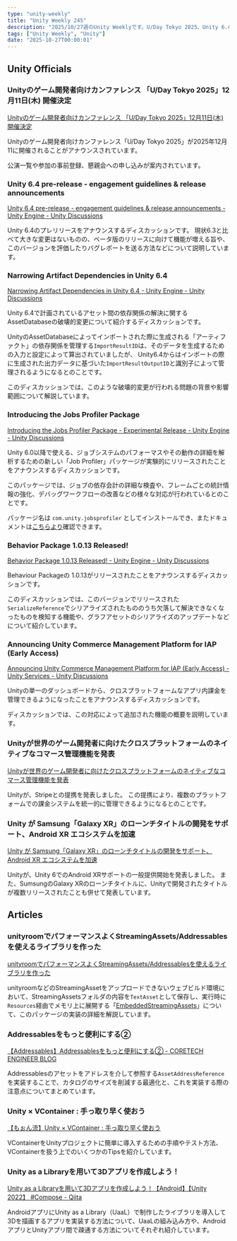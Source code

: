 ```yaml
---
type: "unity-weekly"
title: "Unity Weekly 245"
description: "2025/10/27週のUnity Weeklyです。U/Day Tokyo 2025、Unity 6.4プレリリースやアーティファクトの依存関係の破壊的変更、Jobs Profilersの実験的パッケージリリースなどを紹介しています。"
tags: ["Unity Weekly", "Unity"]
date: "2025-10-27T00:00:01"
---
```


## Unity Officials

### Unityのゲーム開発者向けカンファレンス 「U/Day Tokyo 2025」12月11日(木) 開催決定

[Unityのゲーム開発者向けカンファレンス 「U/Day Tokyo 2025」12月11日(木) 開催決定](https://unity3d.jp/news/u-day-tokyo-2025/?utm_source=twitter&utm_medium=social&utm_campaign=x-unity-japan-2025-10-u-day-tokyo-2025)

Unityのゲーム開発者向けカンファレンス「U/Day Tokyo 2025」が2025年12月11に開催されることがアナウンスされています。

公演一覧や参加の事前登録、懇親会への申し込みが案内されています。

### Unity 6.4 pre-release - engagement guidelines & release announcements

[Unity 6.4 pre-release - engagement guidelines & release announcements - Unity Engine - Unity Discussions](https://discussions.unity.com/t/unity-6-4-pre-release-engagement-guidelines-release-announcements/1690610)

Unity 6.4のプレリリースをアナウンスするディスカッションです。
現状6.3と比べて大きな変更はないものの、ベータ版のリリースに向けて機能が増える旨や、このバージョンを評価したりバグレポートを送る方法などについて説明しています。

### Narrowing Artifact Dependencies in Unity 6.4

[Narrowing Artifact Dependencies in Unity 6.4 - Unity Engine - Unity Discussions](https://discussions.unity.com/t/narrowing-artifact-dependencies-in-unity-6-4/1690877)

Unity 6.4で計画されているアセット間の依存関係の解決に関するAssetDatabaseの破壊的変更について紹介するディスカッションです。

UnityのAssetDatabaseによってインポートされた際に生成される「アーティファクト」の依存関係を管理する`ImportResultID`は、そのデータを生成するための入力と設定によって算出されていましたが、
Unity6.4からはインポートの際に生成された出力データに基づいた`ImportResultOutputID`と識別子によって管理されるようになるとのことです。

このディスカッションでは、このような破壊的変更が行われる問題の背景や影響範囲について解説しています。

### Introducing the Jobs Profiler Package

[Introducing the Jobs Profiler Package - Experimental Release - Unity Engine - Unity Discussions](https://discussions.unity.com/t/introducing-the-jobs-profiler-package-experimental-release/1691249)

Unity 6.0以降で使える、ジョブシステムのパフォーマスやその動作の詳細を解析するための新しい「Job Profiler」パッケージが実験的にリリースされたことをアナウンスするディスカッションです。

このパッケージでは、ジョブの依存会計の詳細な検査や、フレームごとの統計情報の強化、デバッグワークフローの改善などの様々な対応が行われているとのことです。

パッケージ名は `com.unity.jobsprofiler` としてインストールでき、またドキュメントは[こちらより](https://docs.unity3d.com/Packages/com.unity.jobsprofiler@0.0/manual/jobs-profiler-introduction.html)確認できます。

### Behavior Package 1.0.13 Released!

[Behavior Package 1.0.13 Released! - Unity Engine - Unity Discussions](https://discussions.unity.com/t/behavior-package-1-0-13-released/1691898)

Behaviour Packageの 1.0.13がリリースされたことをアナウンスするディスカッションです。

このディスカッションでは、このバージョンでリリースされた`SerializeReference`でシリアライズされたもののうち欠落して解決できなくなったものを検知する機能や、グラフアセットのシリアライズのアップデートなどについて紹介しています。

### Announcing Unity Commerce Management Platform for IAP (Early Access)

[Announcing Unity Commerce Management Platform for IAP (Early Access) - Unity Services - Unity Discussions](https://discussions.unity.com/t/announcing-unity-commerce-management-platform-for-iap-early-access/1691594)

Unityの単一のダッシュボードから、クロスプラットフォームなアプリ内課金を管理できるようになったことをアナウンスするディスカッションです。

ディスカッションでは、この対応によって追加された機能の概要を説明しています。

### Unityが世界のゲーム開発者に向けたクロスプラットフォームのネイティブなコマース管理機能を発表

[Unityが世界のゲーム開発者に向けたクロスプラットフォームのネイティブなコマース管理機能を発表](https://unity3d.jp/news/unity-crossplatform-commerce-management/)

Unityが、Stripeとの提携を発表しました。
この提携により、複数のプラットフォームでの課金システムを統一的に管理できるようになるとのことです。

### Unity が Samsung「Galaxy XR」のローンチタイトルの開発をサポート、Android XR エコシステムを加速

[Unity が Samsung「Galaxy XR」のローンチタイトルの開発をサポート、Android XR エコシステムを加速](https://unity3d.jp/news/android-xr-support/)

Unityが、Unity 6でのAndroid XRサポートの一般提供開始を発表しました。
また、SumsungのGalaxy XRのローンチタイトルに、Unityで開発されたタイトルが複数リリースされたことも併せて発表しています。

## Articles

### unityroomでパフォーマンスよくStreamingAssets/Addressablesを使えるライブラリを作った

[unityroomでパフォーマンスよくStreamingAssets/Addressablesを使えるライブラリを作った](https://zenn.dev/aakei/articles/embedded-streaming-assets)

unityroomなどのStreamingAssetをアップロードできないウェブビルド環境において、StreamingAssetsフォルダの内容を`TextAsset`として保存し、実行時に`Resources`経由でメモリ上に展開する「[EmbeddedStreamingAssets](https://github.com/Akeit0/EmbeddedStreamingAssets)」について、このパッケージの実装の詳細を解説しています。


### Addressablesをもっと便利にする②

[【Addressables】Addressablesをもっと便利にする② - CORETECH ENGINEER BLOG](https://blog.sge-coretech.com/entry/2025/10/22/104150)

Addressablesのアセットをアドレスを介して参照する`AssetAddressReference`を実装することで、カタログのサイズを削減する最適化と、これを実装する際の注意点についてまとめています。

### Unity × VContainer : 手っ取り早く使おう

[【もぉん流】Unity × VContainer : 手っ取り早く使おう](https://zenn.dev/matsu_friends/articles/b088a9f0f4c04b)

VContainerをUnityプロジェクトに簡単に導入するための手順やテスト方法、VContainerを扱う上でのいくつかのTipsを紹介しています。

### Unity as a Libraryを用いて3Dアプリを作成しよう！

[Unity as a Libraryを用いて3Dアプリを作成しよう！【Android】【Unity 2022】 #Compose - Qiita](https://qiita.com/kei-1111/items/556ea8d0d2ad92cb021c)

AndroidアプリにUnity as a Library（UaaL）で制作したライブラリを導入して3Dを描画するアプリを実装する方法について、UaaLの組み込み方や、AndroidアプリとUnityアプリ間で疎通する方法についてそれぞれ紹介しています。
